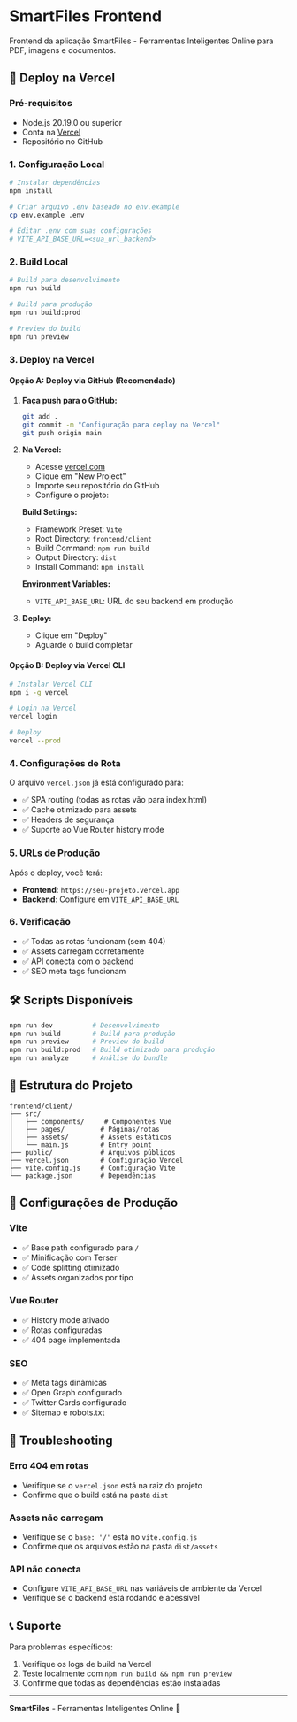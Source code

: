 # SmartFiles Frontend

Frontend da aplicação SmartFiles - Ferramentas Inteligentes Online para PDF, imagens e documentos.

## 🚀 Deploy na Vercel

### Pré-requisitos
- Node.js 20.19.0 ou superior
- Conta na [Vercel](https://vercel.com)
- Repositório no GitHub

### 1. Configuração Local

```bash
# Instalar dependências
npm install

# Criar arquivo .env baseado no env.example
cp env.example .env

# Editar .env com suas configurações
# VITE_API_BASE_URL=<sua_url_backend>
```

### 2. Build Local

```bash
# Build para desenvolvimento
npm run build

# Build para produção
npm run build:prod

# Preview do build
npm run preview
```

### 3. Deploy na Vercel

#### Opção A: Deploy via GitHub (Recomendado)

1. **Faça push para o GitHub:**
   ```bash
   git add .
   git commit -m "Configuração para deploy na Vercel"
   git push origin main
   ```

2. **Na Vercel:**
   - Acesse [vercel.com](https://vercel.com)
   - Clique em "New Project"
   - Importe seu repositório do GitHub
   - Configure o projeto:

   **Build Settings:**
   - Framework Preset: `Vite`
   - Root Directory: `frontend/client`
   - Build Command: `npm run build`
   - Output Directory: `dist`
   - Install Command: `npm install`

   **Environment Variables:**
   - `VITE_API_BASE_URL`: URL do seu backend em produção

3. **Deploy:**
   - Clique em "Deploy"
   - Aguarde o build completar

#### Opção B: Deploy via Vercel CLI

```bash
# Instalar Vercel CLI
npm i -g vercel

# Login na Vercel
vercel login

# Deploy
vercel --prod
```

### 4. Configurações de Rota

O arquivo `vercel.json` já está configurado para:
- ✅ SPA routing (todas as rotas vão para index.html)
- ✅ Cache otimizado para assets
- ✅ Headers de segurança
- ✅ Suporte ao Vue Router history mode

### 5. URLs de Produção

Após o deploy, você terá:
- **Frontend**: `https://seu-projeto.vercel.app`
- **Backend**: Configure em `VITE_API_BASE_URL`

### 6. Verificação

- ✅ Todas as rotas funcionam (sem 404)
- ✅ Assets carregam corretamente
- ✅ API conecta com o backend
- ✅ SEO meta tags funcionam

## 🛠️ Scripts Disponíveis

```bash
npm run dev          # Desenvolvimento
npm run build        # Build para produção
npm run preview      # Preview do build
npm run build:prod   # Build otimizado para produção
npm run analyze      # Análise do bundle
```

## 📁 Estrutura do Projeto

```
frontend/client/
├── src/
│   ├── components/     # Componentes Vue
│   ├── pages/         # Páginas/rotas
│   ├── assets/        # Assets estáticos
│   └── main.js        # Entry point
├── public/            # Arquivos públicos
├── vercel.json        # Configuração Vercel
├── vite.config.js     # Configuração Vite
└── package.json       # Dependências
```

## 🔧 Configurações de Produção

### Vite
- ✅ Base path configurado para `/`
- ✅ Minificação com Terser
- ✅ Code splitting otimizado
- ✅ Assets organizados por tipo

### Vue Router
- ✅ History mode ativado
- ✅ Rotas configuradas
- ✅ 404 page implementada

### SEO
- ✅ Meta tags dinâmicas
- ✅ Open Graph configurado
- ✅ Twitter Cards configurado
- ✅ Sitemap e robots.txt

## 🚨 Troubleshooting

### Erro 404 em rotas
- Verifique se o `vercel.json` está na raiz do projeto
- Confirme que o build está na pasta `dist`

### Assets não carregam
- Verifique se o `base: '/'` está no `vite.config.js`
- Confirme que os arquivos estão na pasta `dist/assets`

### API não conecta
- Configure `VITE_API_BASE_URL` nas variáveis de ambiente da Vercel
- Verifique se o backend está rodando e acessível

## 📞 Suporte

Para problemas específicos:
1. Verifique os logs de build na Vercel
2. Teste localmente com `npm run build && npm run preview`
3. Confirme que todas as dependências estão instaladas

---

**SmartFiles** - Ferramentas Inteligentes Online 🚀

